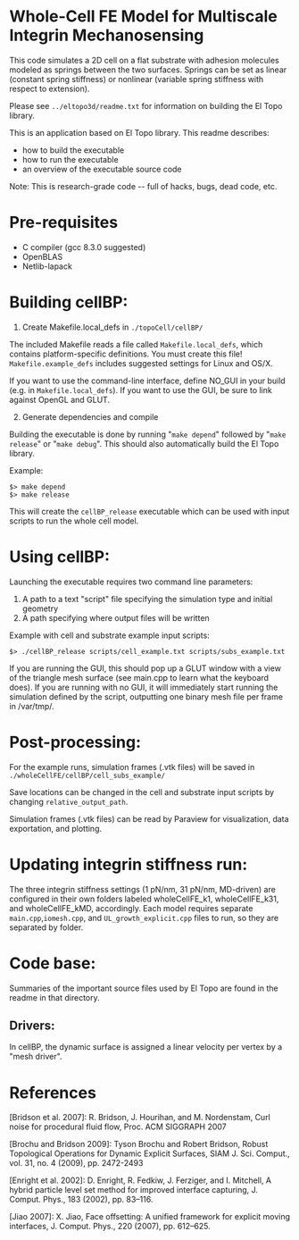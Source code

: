 
Whole-Cell FE Model for Multiscale Integrin Mechanosensing
===============================================================================

This code simulates a 2D cell on a flat substrate with adhesion molecules modeled as springs between the two surfaces. Springs can be set as linear (constant spring stiffness) or nonlinear (variable spring stiffness with respect to extension).

Please see `../eltopo3d/readme.txt` for information on building the El Topo 
library.

This is an application based on El Topo library. This readme describes:

- how to build the executable
- how to run the executable
- an overview of the executable source code

Note: This is research-grade code -- full of hacks, bugs, dead code, etc.

Pre-requisites
=====================
- C compiler (gcc 8.3.0 suggested)
- OpenBLAS
- Netlib-lapack

Building cellBP:
=====================

1. Create Makefile.local_defs in `./topoCell/cellBP/`

The included Makefile reads a file called `Makefile.local_defs`, which contains 
platform-specific definitions.  You must create this file!  
`Makefile.example_defs` includes suggested settings for Linux and OS/X.

If you want to use the command-line interface, define NO_GUI in your build 
(e.g. in `Makefile.local_defs`).  If you want to use the GUI, be sure to link 
against OpenGL and GLUT.  

2. Generate dependencies and compile

Building the executable is done by running "`make depend`" followed by 
"`make release`" or "`make debug`".  This should also automatically build the
El Topo library.

Example:
```
$> make depend
$> make release
```

This will create the `cellBP_release` executable which can be used with input scripts to run the whole cell model.

Using cellBP:
=====================

Launching the executable requires two command line parameters:
1. A path to a text "script" file specifying the simulation type and initial 
geometry
2. A path specifying where output files will be written

Example with cell and substrate example input scripts:
```
$> ./cellBP_release scripts/cell_example.txt scripts/subs_example.txt
```
If you are running the GUI, this should pop up a GLUT window with a view of the 
triangle mesh surface (see main.cpp to learn what the keyboard does).  If you 
are running with no GUI, it will immediately start running the simulation 
defined by the script, outputting one binary mesh file per frame in /var/tmp/.

Post-processing:
=====================

For the example runs, simulation frames (.vtk files) will be saved in `./wholeCellFE/cellBP/cell_subs_example/` 

Save locations can be changed in the cell and substrate input scripts by changing `relative_output_path`.

Simulation frames (.vtk files) can be read by Paraview for visualization, data exportation, and plotting.

Updating integrin stiffness run:
=====================
The three integrin stiffness settings (1 pN/nm, 31 pN/nm, MD-driven) are configured in their own folders labeled wholeCellFE_k1, wholeCellFE_k31, and wholeCellFE_kMD, accordingly. Each model requires separate `main.cpp`,`iomesh.cpp`, and `UL_growth_explicit.cpp` files to run, so they are separated by folder.

Code base:
=====================

Summaries of the important source files used by El Topo are found in the readme
in that directory.

Drivers:
---------------------

In cellBP, the dynamic surface is assigned a linear velocity per vertex by a 
"mesh driver".

References
=====================

[Bridson et al. 2007]: R. Bridson, J. Hourihan, and M. Nordenstam,  Curl noise 
for procedural fluid flow, Proc. ACM SIGGRAPH 2007

[Brochu and Bridson 2009]: Tyson Brochu and Robert Bridson, Robust Topological 
Operations for Dynamic Explicit Surfaces, SIAM J. Sci. Comput., vol. 31, no. 4 
(2009), pp. 2472-2493 

[Enright et al. 2002]: D. Enright, R. Fedkiw, J. Ferziger, and I. Mitchell, A 
hybrid particle level set method for improved interface capturing, J. Comput. 
Phys., 183 (2002), pp. 83–116.

[Jiao 2007]: X. Jiao, Face offsetting: A unified framework for explicit moving 
interfaces, J. Comput. Phys., 220 (2007), pp. 612–625.


